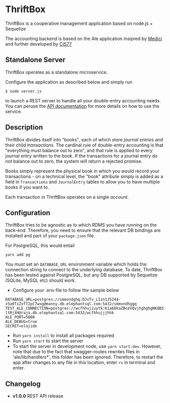 # ThriftBox
ThriftBox is a cooperative management application based on node.js + Sequelize

The accounting backend is based on the Ale application insipred by [Medici](https://github.com/koresar/medici) and further developed by [CjS77](https://github.com/CjS77/ale)

## Standalone Server
ThriftBox operates as a standalone microservice.

Configure the application as described below and simply run 

`$ node server.js`

to launch a REST server to handle all your double-entry accounting needs. 
You can peruse the [API documentation](https://olajide1234.github.io/ale/) for more details on how to use the service.


## Description

ThriftBox divides itself into "books", each of which store *journal entries* and their child *transactions*. The cardinal rule of double-entry accounting is that "everything must balance out to zero", and that rule is applied to every journal entry written to the book. If the transactions for a journal entry do not balance out to zero, the system will return a rejected promise.

Books simply represent the physical book in which you would record your transactions - on a technical level, the "book" attribute simply is added as a field in `Transactions` and `JournalEntry` tables to allow you to have multiple books if you want to.

Each transaction in ThriftBox operates on a single *account*. 

## Configuration

ThriftBox tries to be agnostic as to which RDMS you have running on the back-end. Therefore, you need to ensure that the relevant DB bindings are installed and part of your `package.json` file.

For PostgreSQL, this would entail

`yarn add pg`

You *must* set an `DATABASE_URL` environment variable which holds the connection string to connect to the underlying database. To date, ThriftBox has been tested against PostgreSQL, but any DB supported by Sequelize (SQLite, MySQL etc) should work.

- Configure your .env file to follow the sample below
```
DATABASE_URL=postgres://smmvndghq:DJvTv_LIzn1J5244-z5a0TiZvfT2pC7wxg@manny.db.elephantsql.com:5432/smmvndhggq 
TEST_ALE_CONNECTION=postgres://wcfhhujiuytk:K1a6OkaZBceVQvjhghghgNKQBS1BbC6u-ltRjXH@raja.db.elephantsql.com:5432/wcfhhujjjhhk
ALE_PORT=5000
ALE_DEBUG=true
SECRET=olajide

```
- Run `yarn install` to install all packages required
- Run `yarn start` to start the server
- To start the server in development node, use `yarn start:dev`. However, note that due to the fact that swagger-routes rewrites files in 'ale/lib/handlers*', this folder has been ignored. Therefore, to restart the app after changes to any file
in this location, enter `rs` in terminal and enter.

## Changelog
* **v1.0.0** REST API release
